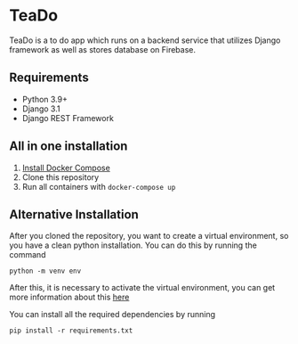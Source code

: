 # TeaDo
TeaDo is a to do app which runs on a backend service that utilizes Django framework as well as stores database on Firebase.

## Requirements
- Python 3.9+
- Django 3.1
- Django REST Framework

## All in one installation
1. [Install Docker Compose](https://docs.docker.com/compose/install/)
2. Clone this repository
3. Run all containers with `docker-compose up`

## Alternative Installation
After you cloned the repository, you want to create a virtual environment, so you have a clean python installation.
You can do this by running the command
```
python -m venv env
```

After this, it is necessary to activate the virtual environment, you can get more information about this [here](https://docs.python.org/3/tutorial/venv.html)

You can install all the required dependencies by running
```
pip install -r requirements.txt
```
